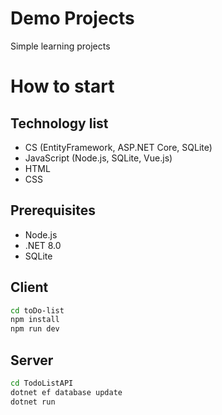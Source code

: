 # Demo Projects

Simple learning projects

# How to start
## Technology list
- CS (EntityFramework, ASP.NET Core, SQLite)
- JavaScript (Node.js, SQLite, Vue.js)
- HTML
- CSS

## Prerequisites
- Node.js
- .NET 8.0
- SQLite

## Client

``` bash
cd toDo-list
npm install
npm run dev
```

## Server

``` bash
cd TodoListAPI
dotnet ef database update
dotnet run
```
